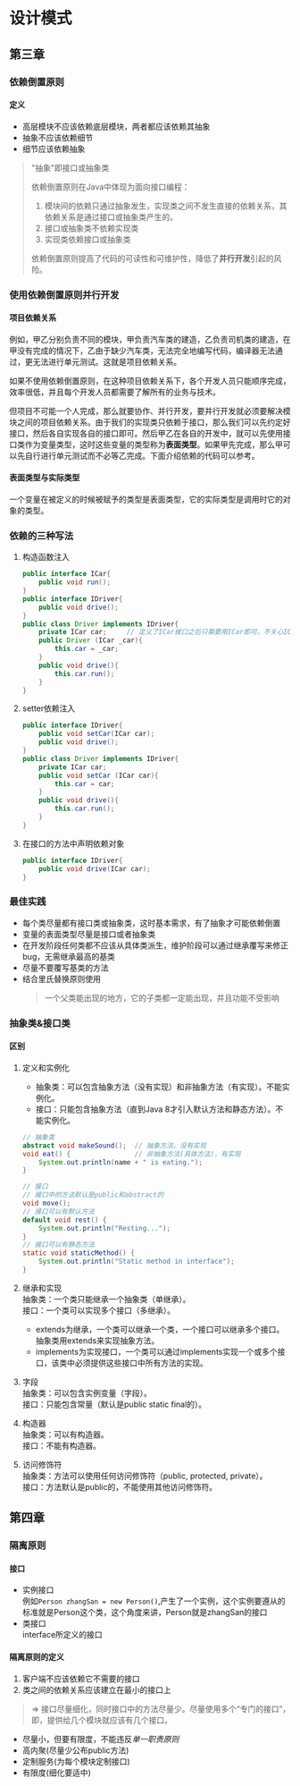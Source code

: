 # 设计模式

## 第三章

### 依赖倒置原则

#### 定义

- 高层模块不应该依赖底层模块，两者都应该依赖其抽象
- 抽象不应该依赖细节
- 细节应该依赖抽象

> "抽象"即接口或抽象类
>
> 依赖倒置原则在Java中体现为面向接口编程：
>
> 1. 模块间的依赖只通过抽象发生，实现类之间不发生直接的依赖关系，其依赖关系是通过接口或抽象类产生的。  
> 2. 接口或抽象类不依赖实现类  
> 3. 实现类依赖接口或抽象类
>
> 依赖倒置原则提高了代码的可读性和可维护性，降低了**并行开发**引起的风险。

### 使用依赖倒置原则并行开发

#### 项目依赖关系

例如，甲乙分别负责不同的模块，甲负责汽车类的建造，乙负责司机类的建造，在甲没有完成的情况下，乙由于缺少汽车类，无法完全地编写代码，编译器无法通过，更无法进行单元测试。这就是项目依赖关系。

如果不使用依赖倒置原则，在这种项目依赖关系下，各个开发人员只能顺序完成，效率很低，并且每个开发人员都需要了解所有的业务与技术。

但项目不可能一个人完成，那么就要协作、并行开发，要并行开发就必须要解决模块之间的项目依赖关系。由于我们的实现类只依赖于接口，那么我们可以先约定好接口，然后各自实现各自的接口即可。然后甲乙在各自的开发中，就可以先使用接口类作为变量类型，这时这些变量的类型称为**表面类型**。如果甲先完成，那么甲可以先自行进行单元测试而不必等乙完成。下面介绍依赖的代码可以参考。

#### 表面类型与实际类型

一个变量在被定义的时候被赋予的类型是表面类型，它的实际类型是调用时它的对象的类型。

### 依赖的三种写法

1. 构造函数注入

    ```java
    public interface ICar{
        public void run();
    }
    public interface IDriver{
        public void drive();
    }
    public class Driver implements IDriver{
        private ICar car;     // 定义了ICar接口之后只需要用ICar即可，不关心ICar的方法是否实现、如何实现
        public Driver (ICar _car){
            this.car = _car;
        }
        public void drive(){
            this.car.run();
        }
    }
    ```

2. setter依赖注入

    ```java
    public interface IDriver{
        public void setCar(ICar car);
        public void drive();
    }
    public class Driver implements IDriver{
        private ICar car;
        public void setCar (ICar car){
            this.car = car;
        }
        public void drive(){
            this.car.run();
        }
    }
    ```

3. 在接口的方法中声明依赖对象

    ```java
    public interface IDriver{
        public void drive(ICar car);
    }
    ```

### 最佳实践

- 每个类尽量都有接口类或抽象类，这时基本需求，有了抽象才可能依赖倒置
- 变量的表面类型尽量是接口或者抽象类
- 在开发阶段任何类都不应该从具体类派生，维护阶段可以通过继承覆写来修正bug，无需继承最高的基类
- 尽量不要覆写基类的方法
- 结合里氏替换原则使用
    > 一个父类能出现的地方，它的子类都一定能出现，并且功能不受影响

### 抽象类&接口类

#### 区别

1. 定义和实例化  
   - 抽象类：可以包含抽象方法（没有实现）和非抽象方法（有实现）。不能实例化。  
   - 接口：只能包含抽象方法（直到Java 8才引入默认方法和静态方法）。不能实例化。

    ```java
    // 抽象类
    abstract void makeSound();  // 抽象方法，没有实现
    void eat() {                // 非抽象方法(具体方法)，有实现
        System.out.println(name + " is eating.");
    }

    // 接口
    // 接口中的方法默认是public和abstract的
    void move();
    // 接口可以有默认方法
    default void rest() {
        System.out.println("Resting...");
    }
    // 接口可以有静态方法
    static void staticMethod() {
        System.out.println("Static method in interface");
    }
    ```

2. 继承和实现  
抽象类：一个类只能继承一个抽象类（单继承）。  
接口：一个类可以实现多个接口（多继承）。
   - extends为继承，一个类可以继承一个类，一个接口可以继承多个接口。抽象类用extends来实现抽象方法。
   - implements为实现接口，一个类可以通过implements实现一个或多个接口，该类中必须提供这些接口中所有方法的实现。
3. 字段  
抽象类：可以包含实例变量（字段）。  
接口：只能包含常量（默认是public static final的）。
4. 构造器  
抽象类：可以有构造器。  
接口：不能有构造器。
5. 访问修饰符  
抽象类：方法可以使用任何访问修饰符（public, protected, private）。  
接口：方法默认是public的，不能使用其他访问修饰符。

## 第四章

### 隔离原则

#### 接口

- 实例接口  
  例如``Person zhangSan = new Person()``,产生了一个实例，这个实例要遵从的标准就是Person这个类，这个角度来讲，Person就是zhangSan的接口
- 类接口  
  interface所定义的接口

#### 隔离原则的定义

1. 客户端不应该依赖它不需要的接口
2. 类之间的依赖关系应该建立在最小的接口上

> => 接口尽量细化，同时接口中的方法尽量少。尽量使用多个“专门的接口”，即，提供给几个模块就应该有几个接口。

- 尽量小，但要有限度，不能违反*单一职责原则*
- 高内聚(尽量少公布public方法)
- 定制服务(为每个模块定制接口)
- 有限度(细化要适中)